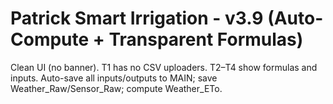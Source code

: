 # Patrick Smart Irrigation - v3.9 (Auto-Compute + Transparent Formulas)
Clean UI (no banner). T1 has no CSV uploaders. T2–T4 show formulas and inputs.
Auto-save all inputs/outputs to MAIN; save Weather_Raw/Sensor_Raw; compute Weather_ETo.
